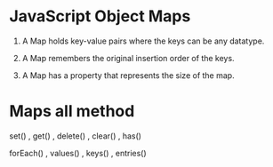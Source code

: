 # JavaScript Object Maps

1. A Map holds key-value pairs where the keys can be any datatype.

2. A Map remembers the original insertion order of the keys.

3. A Map has a property that represents the size of the map.


# Maps all method
set() , get() , delete() , clear() , has() 

forEach() , values() , keys() , entries()